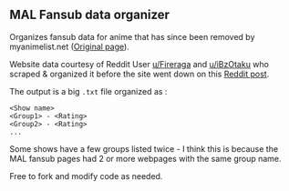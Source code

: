 ## MAL Fansub data organizer

Organizes fansub data for anime that has since been removed by myanimelist.net ([Original page](https://myanimelist.net/fansub-groups.php?letter= )).

Website data courtesy of Reddit User [u/Fireraga](https://www.reddit.com/user/Fireraga) and [u/iBzOtaku](https://www.reddit.com/user/iBzOtaku) who scraped & organized it before the site went down on this [Reddit post](https://www.reddit.com/r/anime/comments/9iq8yu/myanimelist_fansubs_archive/).

The output is a big `.txt` file organized as :
```
<Show name>
<Group1> - <Rating>
<Group2> - <Rating>
...
```
Some shows have a few groups listed twice - I think this is because the MAL fansub pages had 2 or more webpages with the same group name.

Free to fork and modify code as needed. 
